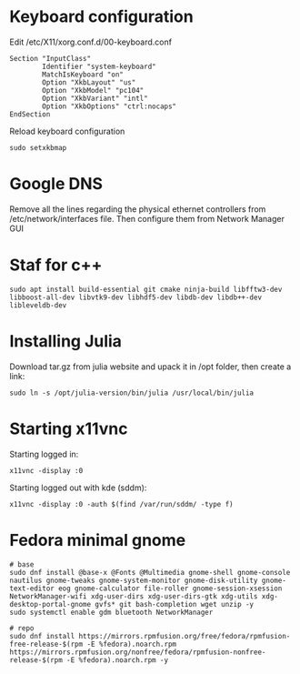 # Keyboard configuration
Edit /etc/X11/xorg.conf.d/00-keyboard.conf
```
Section "InputClass"
        Identifier "system-keyboard"
        MatchIsKeyboard "on"
        Option "XkbLayout" "us"
        Option "XkbModel" "pc104"
        Option "XkbVariant" "intl"
        Option "XkbOptions" "ctrl:nocaps"
EndSection
```
Reload keyboard configuration
```
sudo setxkbmap
```
# Google DNS
Remove all the lines regarding the physical ethernet controllers from /etc/network/interfaces file. Then configure them from Network Manager GUI

# Staf for c++
```
sudo apt install build-essential git cmake ninja-build libfftw3-dev libboost-all-dev libvtk9-dev libhdf5-dev libdb-dev libdb++-dev libleveldb-dev
```

# Installing Julia
Download tar.gz from julia website and upack it in /opt folder, then create a link:
```
sudo ln -s /opt/julia-version/bin/julia /usr/local/bin/julia
```

# Starting x11vnc
Starting logged in:
```
x11vnc -display :0
```
Starting logged out with kde (sddm):
```
x11vnc -display :0 -auth $(find /var/run/sddm/ -type f)
```

# Fedora minimal gnome
```
# base
sudo dnf install @base-x @Fonts @Multimedia gnome-shell gnome-console nautilus gnome-tweaks gnome-system-monitor gnome-disk-utility gnome-text-editor eog gnome-calculator file-roller gnome-session-xsession NetworkManager-wifi xdg-user-dirs xdg-user-dirs-gtk xdg-utils xdg-desktop-portal-gnome gvfs* git bash-completion wget unzip -y
sudo systemctl enable gdm bluetooth NetworkManager

# repo
sudo dnf install https://mirrors.rpmfusion.org/free/fedora/rpmfusion-free-release-$(rpm -E %fedora).noarch.rpm https://mirrors.rpmfusion.org/nonfree/fedora/rpmfusion-nonfree-release-$(rpm -E %fedora).noarch.rpm -y
```
